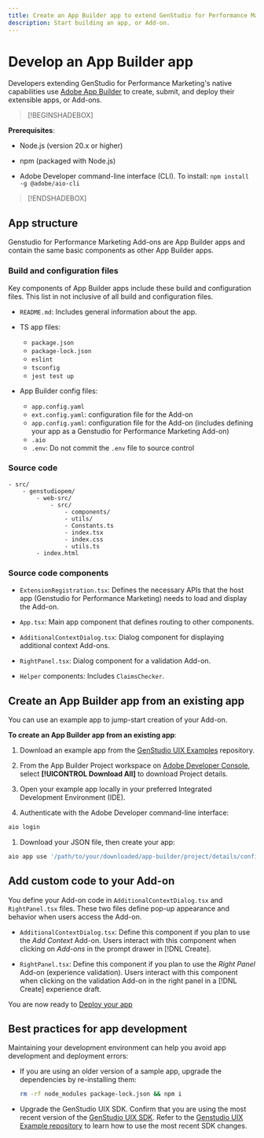 ```yaml
---
title: Create an App Builder app to extend GenStudio for Performance Marketing
description: Start building an app, or Add-on.
---
```

# Develop an App Builder app

Developers extending GenStudio for Performance Marketing's native capabilities use [Adobe App Builder](https://developer.adobe.com/app-builder/) to create, submit, and deploy their extensible apps, or Add-ons.

>[!BEGINSHADEBOX]

**Prerequisites**:

* Node.js (version 20.x or higher)

* npm (packaged with Node.js)

* Adobe Developer command-line interface (CLI). To install: `npm install -g @adobe/aio-cli`

>[!ENDSHADEBOX] 

## App structure

Genstudio for Performance Marketing Add-ons are App Builder apps and contain the same basic components as other App Builder apps.

### Build and configuration files

Key components of App Builder apps include these build and configuration files. This list in not inclusive of all build and configuration files.

* `README.md`: Includes general information about the app.

* TS app files:
  
  * `package.json`
  * `package-lock.json`
  * `eslint`
  * `tsconfig`
  * `jest test up`

* App Builder config files: 

  * `app.config.yaml`  
  * `ext.config.yaml`: configuration file for the Add-on
  * `app.config.yaml`: configuration file for the Add-on (includes defining your app as a Genstudio for Performance Marketing Add-on)
  * `.aio`
  * `.env`: Do not commit the `.env` file to source control

### Source code

```
- src/
    - genstudiopem/
        - web-src/
            - src/
                - components/
                - utils/
                - Constants.ts
                - index.tsx
                - index.css
                - utils.ts
        - index.html
```
 
### Source code components

* `ExtensionRegistration.tsx`: Defines the necessary APIs that the host app (Genstudio for Performance Marketing) needs to load and display the Add-on.

* `App.tsx`: Main app component that defines routing to other components.

* `AdditionalContextDialog.tsx`: Dialog component for displaying additional context Add-ons.

* `RightPanel.tsx`: Dialog component for a validation Add-on.

* `Helper` components: Includes `ClaimsChecker`.

## Create an App Builder app from an existing app

You can use an example app to jump-start creation of your Add-on. 

**To create an App Builder app from an existing app**:

1. Download an example app from the [GenStudio UIX Examples](https://github.com/adobe/genstudio-uix-examples) repository.

1. From the App Builder Project workspace on [Adobe Developer Console](https://developer.adobe.com/console/), select **[!UICONTROL Download All]** to download Project details.

1. Open your example app locally in your preferred Integrated Development Environment (IDE).

1. Authenticate with the Adobe Developer command-line interface:

  ```bash
  aio login
  ```

1. Download your JSON file, then create your app:

  ```bash
  aio app use '/path/to/your/downloaded/app-builder/project/details/config.json'
  ```

## Add custom code to your Add-on

You define your Add-on code in `AdditionalContextDialog.tsx` and `RightPanel.tsx` files. These two files define pop-up appearance and behavior when users access the Add-on.

* `AdditionalContextDialog.tsx`: Define this component if you plan to use the _Add Context_ Add-on. Users interact with this component when clicking on _Add-ons_ in the prompt drawer in [!DNL Create].

* `RightPanel.tsx`: Define this component if you plan to use the _Right Panel_ Add-on (experience validation). Users interact with this component when clicking on the validation Add-on in the right panel in a [!DNL Create] experience draft. 

You are now ready to [Deploy your app](deploy-app.md)

## Best practices for app development

Maintaining your development environment can help you avoid app development and deployment errors: 

* If you are using an older version of a sample app, upgrade the dependencies by re-installing them:

  ```bash
  rm -rf node_modules package-lock.json && npm i
  ```

* Upgrade the GenStudio UIX SDK. Confirm that you are using the most recent version of the [GenStudio UIX SDK](https://github.com/adobe/genstudio-uix-sdk). Refer to the [Genstudio UIX Example repository](https://github.com/adobe/genstudio-uix-examples) to learn how to use the most recent SDK changes.
